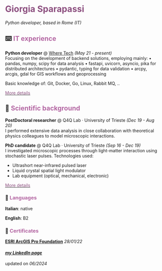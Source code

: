 # <span style="color:#8c4f7f">Giorgia Sparapassi</span>

_Python developer, based in Rome (IT)_

## ⌨️ <span style="color:#b366a2">IT experience</span>

**Python developer** @ [Where Tech](https://wheretech.it/) _(May 21 - present)_\
Focusing on the development of backend solutions, employing mainly:
•	pandas, numpy, scipy for data analysis
•	fastapi, uvicorn, asyncio, pika for distributed architectures
•	pydantic, typing for data validation
•	arcpy, arcgis, gdal for GIS workflows and geoprocessing

Basic knowledge of: Git, Docker, Go, Linux, Rabbit MQ, ..

[<span style="color:#8c4f7f">More details</span>](https://i.pinimg.com/originals/c5/ee/51/c5ee5152fd8575cd966fa258addca1a1.gif)

## 🔬 <span style="color:#b366a2">Scientific background</span>

**PostDoctoral researcher** @ Q4Q Lab · University of Trieste _(Dec 19 - Aug 20)_\
I performed extensive data analysis in close collaboration with theoretical physics colleagues to model microscopic interactions.

**PhD candidate** @ Q4Q Lab · University of Trieste _(Sep 16 - Dec 19)_\
I investigated microscopic processes through light-matter interaction using stochastic laser pulses. Technologies used:
- Ultrashort near-infrared pulsed laser
- Liquid crystal spatial light modulator
- Lab equipment (optical, mechanical, electronic)

[<span style="color:#8c4f7f">More details</span>](https://i.pinimg.com/originals/c5/ee/51/c5ee5152fd8575cd966fa258addca1a1.gif)

### 💬 <span style="color:#b366a2">Languages</span>

**Italian**: native

**English**: B2


### 📃 <span style="color:#b366a2">Certificates</span>

[**ESRI ArcGIS Pro Foundation**](https://www.credly.com/badges/45c6c71b-e405-4ff3-97c8-a62f0b65b371) _28/01/22_


#### _[my LinkedIn page](https://www.linkedin.com/in/giorgia-sparapassi/)_

updated on _06/2024_

